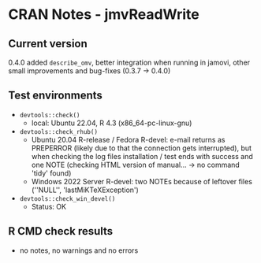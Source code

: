 # CRAN Notes - jmvReadWrite

## Current version
0.4.0
added `describe_omv`, better integration when running in jamovi, other small improvements and bug-fixes (0.3.7 -> 0.4.0)

## Test environments
* ``devtools::check()``
  - local: Ubuntu 22.04, R 4.3 (x86_64-pc-linux-gnu)
* ``devtools::check_rhub()``
  - Ubuntu 20.04 R-release / Fedora R-devel: e-mail returns as PREPERROR (likely due to that the connection gets interrupted),
    but when checking the log files installation / test ends with success and one NOTE (checking HTML version of manual... → no command 'tidy' found)
  - Windows 2022 Server R-devel: two NOTEs because of leftover files (''NULL'', 'lastMiKTeXException')
* ``devtools::check_win_devel()``
  - Status: OK

## R CMD check results
* no notes, no warnings and no errors
